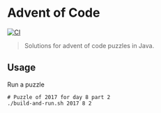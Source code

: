 # Advent of Code

[![CI](https://github.com/tilmanschweitzer/advent-of-code/actions/workflows/test.yml/badge.svg)](https://github.com/tilmanschweitzer/advent-of-code/actions/workflows/test.yml?query=branch%3Amain++)

> Solutions for advent of code puzzles in Java.

## Usage

Run a puzzle

    # Puzzle of 2017 for day 8 part 2
    ./build-and-run.sh 2017 8 2
